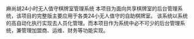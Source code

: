 麻尚胡24小时无人值守棋牌室管理系统
本项目为面向共享棋牌室的后台管理系统，该项目的完整版主要应用于各类24小无人值守的自助棋牌室。
该系统以系统的高自动化执行实现去人员化管理。而本项目作为系统中必不可少的后台管理系统，兼管理加盟商、运维、财务等功能实现。
